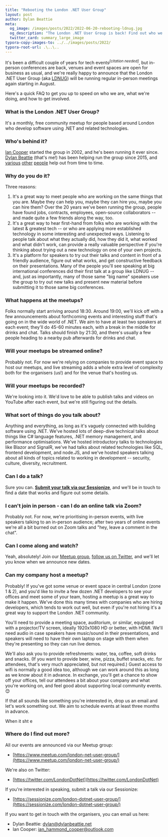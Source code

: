 ```yaml
---
title: "Rebooting the London .NET User Group"
layout: post
author: Dylan Beattie
meta:
  og_image: /images/posts/2022/2022-06-20-rebooting-ldnug.jpg
  og_description: "The London .NET User Group is back! Find out who we are, what we're doing, and how you can get involved."
  twitter_card: summary_large_image
typora-copy-images-to: ../../images/posts/2022/
typora-root-url: .\..\..
---
```


It's been a difficult couple of years for tech events<sup>*[citation needed]*</sup>, but  in-person conferences are back, venues and event spaces are open for business as usual, and we're really happy to announce that the London .NET User Group (aka [LDNUG](https://twitter.com/search?q=%23ldnug&f=live)) will be running regular in-person meetings again starting in August.

Here's a quick FAQ to get you up to speed on who we are, what we're doing, and how to get involved.

### What is the London .NET User Group?

It's a monthly, free community meetup for people based around London who develop software using .NET and related technologies.

### Who's behind it?

[Ian Cooper](https://twitter.com/icooper) started the group in 2002, and he's been running it ever since. [Dylan Beattie](https://dylanbeattie.net/) (that's me!) has been helping run the group since 2015, and [various](https://twitter.com/westleyl) [other](https://twitter.com/holytshirt) [people](https://twitter.com/robinem) help out from time to time.

### Why do you do it?

Three reasons:

1. It's a great way to meet people who are working on the same things that you are. Maybe they can help you, maybe they can hire you, maybe you can hire them? Over the 20 years we've been running the group, people have found jobs, contracts, employees, open-source collaborators -- and made quite a few friends along the way, too.
2. It's a great way to hear first-hand from folks who are working with the latest & greatest tech -- or who are applying more established technology in some interesting and unexpected ways. Listening to people talk about what they actually did, how they did it, what worked and what didn't work, can provide a really valuable perspective if you're thinking about trying out a new technology on one of your own projects.
3. It's a platform for speakers to try out their talks and content in front of a friendly audience, figure out what works, and get constructive feedback on their presentations. Many of the people you'll see speaking at big international conferences did their first talk at a group like LDNUG -- and, just as importantly, many of those same "big name" speakers use the group to try out new talks and present new material before submitting it to those same big conferences.

### What happens at the meetups?

Folks normally start arriving around 18:30. Around 19:00, we'll kick off with a few announcements about forthcoming events and interesting stuff that's going on in the wide world of .NET. We aim to have at least two speakers at each event; they'll do 45-60 minutes each, with a break in the middle for drinks and chat. Talks should finish by 21:30, and there's usually a few people heading to a nearby pub afterwards for drinks and chat.

### Will your meetups be streamed online?

Probably not. For now we're relying on companies to provide event space to host our meetups, and live streaming adds a whole extra level of complexity both for the organisers (us!) and for the venue that's hosting us.

### Will your meetups be recorded?

We're looking into it. We'd love to be able to publish talks and videos on YouTube after each event, but we're still figuring out the details.

### What sort of things do you talk about?

Anything and everything, as long as it's vaguely connected with building software using .NET. We've hosted lots of deep-dive technical talks about things like C# language features, .NET memory management, and performance optimisations. We've hosted introductory talks to technologies like Blazor and SignalR, we've had talks about related technologies like SQL, frontend development, and node.JS, and we've hosted speakers talking about all kinds of topics related to working in development -- security, culture, diversity, recruitment.

### Can I do a talk?

Sure you can. **[Submit your talk via our Sessionize](https://sessionize.com/london-dotnet-user-group/)**, and we'll be in touch to find a date that works and figure out some details.

### I can't join in person - can I do an online talk via Zoom?

Probably not. For now, we're prioritising in-person events, with live speakers talking to an in-person audience; after two years of online events we're all a bit burned out on Zoom talks and "hey, leave a comment in the chat". 

### Can I come along and watch?

Yeah, absolutely! Join our [Meetup group](https://www.meetup.com/london-net-user-group/), [follow us on Twitter](https://twitter.com/LondonDotNet), and we'll let you know when we announce new dates.

### Can my company host a meetup?

Probably! If you've got some venue or event space in central London (zone 1 & 2), and you'd like to invite a few dozen .NET developers to see your offices and meet some of your team, hosting a meetup is a great way to make it happen. We've done this many times with companies who are hiring developers, which tends to work out well, but even if you're not hiring it's a great way to support the London .NET community.

You'll need to provide a meeting space, auditorium, or similar, equipped with a projector/TV screen, ideally 1920x1080 HD or better, with HDMI. We'll need audio in case speakers have music/sound in their presentations, and speakers will need to have their own laptop on stage with them when they're presenting so they can run live demos.

We'll also ask you to provide refreshments: water, tea, coffee, soft drinks and snacks. (If you want to provide beer, wine, pizza, buffet snacks, etc. for attendees, that's very much appreciated, but not required.) Guest access to wifi is normally a good idea too, although we can work around this as long as we know about it in advance. In exchange, you'll get a chance to show off your offices, tell our attendees a bit about your company and what you're working on, and feel good about supporting local community events. 😊

If that all sounds like something you're interested in, drop us an email and let's work something out. We aim to schedule events at least three months in advance.

When it sht e

### Where do I find out more?

All our events are announced via our Meetup group:

* [https://www.meetup.com/london-net-user-group/](https://www.meetup.com/london-net-user-group/)

We're also on Twitter:

* [https://twitter.com/LondonDotNet](https://twitter.com/LondonDotNet)

If you're interested in speaking, submit a talk via our Sessionize: 

* [https://sessionize.com/london-dotnet-user-group/](https://sessionize.com/london-dotnet-user-group/)

If you want to get in touch with the organisers, you can email us here:

* Dylan Beattie: [dylan@dylanbeattie.net](mailto:dylan@dylanbeattie.net?subject=London+.NET+User+Group)
* Ian Cooper: [ian_hammond_cooper@outlook.com](mailto:ian_hammond_cooper@outlook.com?subject=London+.NET+User+Group)







